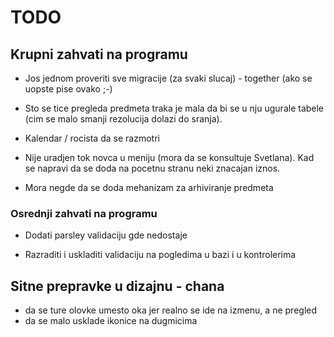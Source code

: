 # TODO

## Krupni zahvati na programu

- Jos jednom proveriti sve migracije (za svaki slucaj) - together (ako se uopste pise ovako ;-)

- Sto se tice pregleda predmeta traka je mala da bi se u nju ugurale tabele (cim se malo smanji rezolucija dolazi do sranja).

- Kalendar / rocista da se razmotri

- Nije uradjen tok novca u meniju (mora da se konsultuje Svetlana). Kad se napravi da se doda na pocetnu stranu neki znacajan iznos.

- Mora negde da se doda mehanizam za arhiviranje predmeta

### Osrednji zahvati na programu

- Dodati parsley validaciju gde nedostaje

- Razraditi i uskladiti validaciju na pogledima u bazi i u kontrolerima

## Sitne prepravke u dizajnu - chana

- da se ture olovke umesto oka jer realno se ide na izmenu, a ne pregled
- da se malo usklade ikonice na dugmicima